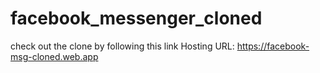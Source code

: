 # facebook_messenger_cloned
check out the clone by following this link 
Hosting URL: https://facebook-msg-cloned.web.app
